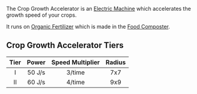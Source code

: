 The Crop Growth Accelerator is an [Electric Machine](https://github.com/Slimefun/Slimefun4/wiki/Electric-Machines) which accelerates the growth speed of your crops.  

It runs on [Organic Fertilizer](https://github.com/Slimefun/Slimefun4/wiki/Miscellaneous-Items) which is made in the [Food Composter](https://github.com/Slimefun/Slimefun4/wiki/Food-Composter).

## Crop Growth Accelerator Tiers

| Tier | Power   | Speed Multiplier | Radius |
| :--: | :-----: | :--------------: | :----: |
| I    | 50 J/s  | 3/time           | 7x7    |
| II   | 60 J/s  | 4/time           | 9x9    |
